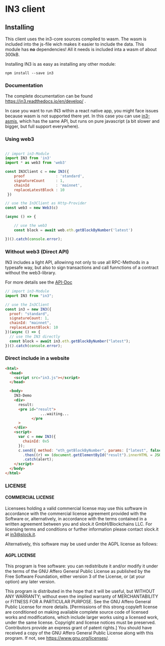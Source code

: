 # IN3 client

## Installing

This client uses the in3-core sources compiled to wasm. The wasm is included into the js-file wich makes it easier to include the data.
This module has **no** dependencies! All it needs is included inta a wasm of about 300kB.

Installing IN3 is as easy as installing any other module:

```
npm install --save in3
```

### Documentation

The complete documentation can be found https://in3.readthedocs.io/en/develop/ .

In case you want to run IN3 within a react native app, you might face issues because wasm is not supported there yet. In this case you can use [in3-asmjs](https://www.npmjs.com/package/in3-asmjs), which has the same API, but runs on pure javascript (a bit slower and bigger, but full support everywhere).


### Using web3

```js

// import in3-Module
import IN3 from 'in3'
import * as web3 from 'web3'

const IN3Client c = new IN3({
    proof              : 'standard',
    signatureCount     : 1,
    chainId            : 'mainnet',
    replaceLatestBlock : 10
 })

// use the In3Client as Http-Provider
const web3 = new Web3(c)

(async () => {

    // use the web3
    const block = await web.eth.getBlockByNumber('latest')

})().catch(console.error);

```

### Without web3 (Direct API)

IN3 includes a light API, allowinng not only to use all RPC-Methods in a typesafe way, but also to sign transactions and call funnctions of a contract without the web3-library.

For more details see the [API-Doc](https://github.com/blockchainsllc/in3/blob/master/docs/api.md#type-api)

```js
// import in3-Module
import IN3 from "in3";

// use the In3Client
const in3 = new IN3({
  proof: "standard",
  signatureCount: 1,
  chainId: "mainnet",
  replaceLatestBlock: 10
})(async () => {
  // use the IN3 directly
  const block = await in3.eth.getBlockByNumber("latest");
})().catch(console.error);
```

### Direct include in a website

```html
<html>
  <head>
    <script src="in3.js"></script>
  </head>

  <body>
    IN3-Demo
    <div>
      result:
      <pre id="result">
                ...waiting...
            </pre
      >
    </div>
    <script>
      var c = new IN3({
        chainId: 0x5
      });
      c.send({ method: "eth_getBlockByNumber", params: ["latest", false] })
        .then((r) => (document.getElementById("result").innerHTML = JSON.stringify(r, null, 2)))
        .catch(alert);
    </script>
  </body>
</html>
```

### LICENSE

#### COMMERCIAL LICENSE

Licensees holding a valid commercial license may use this software in accordance
with the commercial license agreement provided with the Software or, alternatively,
in accordance with the terms contained in a written agreement between you and
slock.it GmbH/Blockchains LLC. For licensing terms and conditions or further
information please contact slock.it at in3@slock.it.

Alternatively, this software may be used under the AGPL license as follows:

#### AGPL LICENSE

This program is free software: you can redistribute it and/or modify it under the
terms of the GNU Affero General Public License as published by the Free Software
Foundation, either version 3 of the License, or (at your option) any later version.

This program is distributed in the hope that it will be useful, but WITHOUT ANY
WARRANTY; without even the implied warranty of MERCHANTABILITY or FITNESS FOR A
PARTICULAR PURPOSE. See the GNU Affero General Public License for more details.
[Permissions of this strong copyleft license are conditioned on making available
complete source code of licensed works and modifications, which include larger
works using a licensed work, under the same license. Copyright and license notices
must be preserved. Contributors provide an express grant of patent rights.]
You should have received a copy of the GNU Affero General Public License along
with this program. If not, see <https://www.gnu.org/licenses/>.
